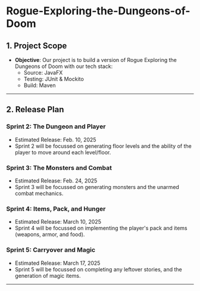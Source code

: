 # Rogue-Exploring-the-Dungeons-of-Doom

## **1. Project Scope**

- **Objective**:
Our project is to build a version of Rogue Exploring the Dungeons of Doom with our tech stack:
    - Source: JavaFX
    - Testing: JUnit & Mockito
    - Build: Maven

---

## **2. Release Plan**

### **Sprint 2: The Dungeon and Player**
- Estimated Release: Feb. 10, 2025
- Sprint 2 will be focussed on generating floor levels and the ability of the player to move around each level/floor.

### **Sprint 3: The Monsters and Combat**
- Estimated Release: Feb. 24, 2025
- Sprint 3 will be focussed on generating monsters and the unarmed combat mechanics.

### **Sprint 4: Items, Pack, and Hunger**
- Estimated Release: March 10, 2025
- Sprint 4 will be focussed on implementing the player's pack and items (weapons, armor, and food).

### **Sprint 5: Carryover and Magic**
- Estimated Release: March 17, 2025
- Sprint 5 will be focussed on completing any leftover stories, and the generation of magic items.

--- 
